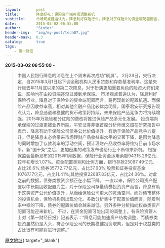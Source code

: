 ```yaml
---
layout:       post
title:        降息好礼：保险资产端再现调整新机
subtitle:     市场观点普遍认为，降息利好保险行业。降息对于保险业的资金端配置而言，将再现新的配置机遇。而保险产品因收益率高，相对其他金融产品比较优势明显。
date:         2015-03-02 06:55:00
author:       "Sinter"
header-img:   "img/my-post/tech07.jpg"
header-mask:  0.3
catalog:      true
tags:
    - 第一财经
---
```


**2015-03-02 06:55:00**  **-**

> 中国人民银行降息的消息在上个周末再次成功“刷屏”。
2月28日，央行决定，自2015年3月1日起下调金融机构人民币贷款和存款基准利率。这是央行继去年11月底以来的第二次降息，对于扮演更加重要角色的险资大鳄们来说，影响也在由投资端逐渐过渡到承保端。
市场观点普遍认为，降息利好保险行业。降息对于保险业的资金端配置而言，将再现新的配置机遇。而保险产品因收益率高，相对其他金融产品比较优势明显。国泰君安研究报告观点认为，降息通道和稳健的货币政策将持续，未来保险产品竞争力将持续增强。2015年万能险和分红险的费改将推进保险产品多元化发展。
投资端向承保端的过渡更被业界所期。平安证券非银首席分析师缴文超在研究报告中表示，降息有助于保险公司债券公允价值提升，有助于保险产品竞争力提升。但是降息未必会带来市场理财产品收益率水平的显著下降，是因为降息的同时增加了存款利率的浮动空间，预计理财产品收益率将维持目前市场水平。新“国十条”之后，更加密集的政策发布也给行业不断带来新机。
根据保监会最新发布的2015年1月数据，保险行业资金运用余额94315.26亿元，较年初增长1.07%。资金配置类别和比例方面，银行存款25087.49亿元，占比26.6%;债券35772.77亿元，占比37.93%;股票和证券投资基金10767.17亿元，占比11.41%;其他投资22687.83亿元，占比24.06%。对此之前的数据，债券类投资余额正在小幅下降。
一直以来，保险公司资产配置以中长期固收配置为主，对于保险公司存量债券投资资产而言，降息有助于这类资产公允价值提升，从而给保险公司更大的灵活空间。而对债市整体的投资机会，保险机构则出现分化。多数分析集中于配置价值而言，随着利率中枢的下降，债券的配置价值会越来越低。另外多种分析指向权益类资产配置可能迎来新机。
不过，在资金配置可能出现的调整上，有保险资管人士对《第一财经日报》记者表示：“降息可能加速资产结构调整，而债券类投资虽然仍是大头，符合保险公司的长期稳健投资取向，但是对于权益类的占比很有可能将进行调整。”


[原文地址](http://www.yicai.com/news/4580043.html){:target="_blank"}


